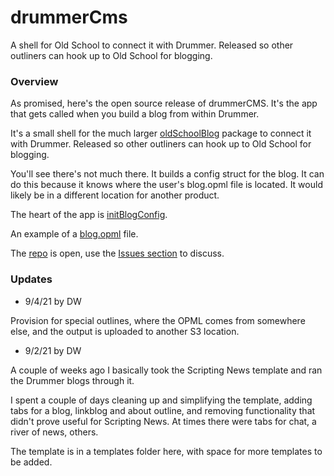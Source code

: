 # drummerCms

A shell for Old School to connect it with Drummer. Released so other outliners can hook up to Old School for blogging.

### Overview

As promised, here's the open source release of drummerCMS. It's the app that gets called when you build a blog from within Drummer. 

It's a small shell for the much larger <a href="https://github.com/scripting/oldSchoolBlog">oldSchoolBlog</a> package to connect it with Drummer. Released so other outliners can hook up to Old School for blogging.

You'll see there's not much there. It builds a config struct for the blog. It can do this because it knows where the user's blog.opml file is located. It would likely be in a different location for another product. 

The heart of the app is <a href="https://github.com/scripting/drummerCms/blob/main/drummercms.js#L40">initBlogConfig</a>. 

An example of a <a href="http://drummer.scripting.com/cluelessnewbie/blog.opml">blog.opml</a> file.

The <a href="https://github.com/scripting/drummerCms">repo</a> is open, use the <a href="https://github.com/scripting/drummerCms/issues">Issues section</a> to discuss. 

### Updates

* 9/4/21 by DW

Provision for special outlines, where the OPML comes from somewhere else, and the output is uploaded to another S3 location.

* 9/2/21 by DW

A couple of weeks ago I basically took the Scripting News template and ran the Drummer blogs through it.  

I spent a couple of days cleaning up and simplifying the template, adding tabs for a blog, linkblog and about outline, and removing functionality that didn't prove useful for Scripting News. At times there were tabs for chat, a river of news, others.  

The template is in a templates folder here, with space for more templates to be added. 

